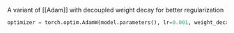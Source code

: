 A variant of [[Adam]] with decoupled weight decay for better regularization

```python
optimizer = torch.optim.AdamW(model.parameters(), lr=0.001, weight_decay=0.01)
```
